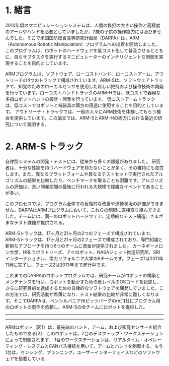 # 1. 緒言

2010年頃のマニピュレーションシステムは、人間の負担の大きい操作と高精度のアームやハンドを必要としていましたが、2歳の子供の操作能力には及びませんでした。そこで米国国防総省高等研究計画局（DARPA）は、ARM（Autonomous Robotic Manipulation）プログラムへの出資を開始しました。このプログラムは、ロボットのハードウェアを低コスト化して普及させるとともに、自らサブタスクを実行するマニピュレーターのインテリジェントな制御を実現することを目的としています。

ARMプログラムは、ソフトウェア、ローコストハンド、ローコストアーム、アウトリーチの4つのトラックで構成されています。ARM-Sは、ソフトウェアトラックで、知覚のためのローカルセンサを使用した新しい把持および操作技術の開発を行っています。ローコストハンドトラックのARM-Hでは、低コストで器用な多指ロボットハンドの設計・開発を行っています。 低コストアームトラックは、低コストでロボットと補装具の両方の用途に使用することを目的としています。 アウトリーチ・トラックでは、一般の人々にARM技術を体験してもらう機会を提供しています。この論文では、ARM-SとARM-Hの両方における最近の研究について説明する。

# 2. ARM-S トラック

自律型システムの開発・テストには、従来から多くの課題がありました。  研究者は、十分な性能を持つハードウェアを持たないことが多く、その維持にも苦労します。また、異なるプラットフォームや異なるテストセットで実行されたアルゴリズムの結果を比較したり、ベンチマークを取ることも困難です。アルゴリズムの評価は、長い開発期間の最後に行われる大規模で複雑なイベントであることが多い。

このプロセスでは、プログラム全体での反復的な改善や進捗状況の評価ができません。DARPAはARMプログラムにおいて、これらの制限に直接取り組んできました。チームには、同一のロボットハードウェア、定期的なテスト構造、さまざまなテスト課題が提供される。

ARM-Sトラックは、17ヶ月と21ヶ月の2つのフェーズで構成されています。 ARM-Sトラックは、17ヶ月と21ヶ月の2フェーズで構成されており、専門知識と斬新なアプローチを持つ6つのチームに資金が提供されました。 カーネギーメロン大学、HRLラボラトリーズ、アイロボット、NASAジェット推進研究所、SRIインターナショナル、南カリフォルニア大学の6チームです。フェーズ1は2011年11月に完了し、フェーズ2は2013年まで進行中です。

これまでのDARPAのロボットプログラムでは、研究チームがロボットの構築とメンテナンスを行い、ロボットを動かすための低レベルのOSコードを記述し、さらに研究目的を達成するための自律的なソフトウェアを開発していました。この方法では、研究活動が希薄になり、テスト結果の比較が非常に難しくなります。そこでDARPAは、ペンシルバニア州ピッツバーグのre[1]社にプログラム用のロボットの製作を依頼し、ARM-Sの全チームにロボットを提供した。

---



---

ARMロボット（図1）は，最先端のハンド，アーム，および知覚センサーを統合したものである[2]．このロボットは，2台のデスクトップ・ワークステーションによって制御されます． 1台のワークステーションは，リアルタイム・オペレーティング・システムとCANバス接続を用いて，アームとハンドを制御する．もう1台は，センシング，プランニング，ユーザーインターフェイスなどのソフトウェアを搭載している．

